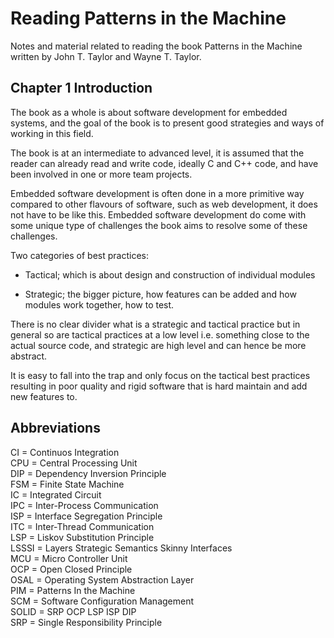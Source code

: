 # Reading Patterns in the Machine

Notes and material related to reading the book Patterns in the Machine written by John T. Taylor and Wayne T. Taylor.

## Chapter 1 Introduction

The book as a whole is about software development for embedded systems, and the goal of the book is to present good strategies and ways of working in this field.

The book is at an intermediate to advanced level, it is assumed that the reader can already read and write code, ideally C and C++ code, and have been involved in one or more team projects.

Embedded software development is often done in a more primitive way compared to other flavours of software, such as web development, it does not have to be like this. Embedded software development do come with some unique type of challenges the book aims to resolve some of these challenges.

Two categories of best practices:

- Tactical; which is about design and construction of individual modules

- Strategic; the bigger picture, how features can be added and how modules work together, how to test.

There is no clear divider what is a strategic and tactical practice but in general so are tactical practices at a low level i.e. something close to the actual source code, and strategic are high level and can hence be more abstract.

It is easy to fall into the trap and only focus on the tactical best practices resulting in poor quality and rigid software that is hard maintain and add new features to.

## Abbreviations

CI = Continuos Integration  
CPU = Central Processing Unit  
DIP = Dependency Inversion Principle  
FSM = Finite State Machine  
IC = Integrated Circuit  
IPC = Inter-Process Communication  
ISP = Interface Segregation Principle  
ITC = Inter-Thread Communication  
LSP = Liskov Substitution Principle  
LSSSI = Layers Strategic Semantics Skinny Interfaces  
MCU = Micro Controller Unit  
OCP = Open Closed Principle  
OSAL = Operating System Abstraction Layer  
PIM = Patterns In the Machine  
SCM = Software Configuration Management  
SOLID = SRP OCP LSP ISP DIP  
SRP = Single Responsibility Principle  
